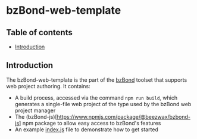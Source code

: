 # bzBond-web-template

## Table of contents

- [Introduction](#introduction)

## Introduction

The bzBond-web-template is the part of the [bzBond](/) toolset that supports web project authoring. It contains:
- A build process, accessed via the command `npm run build`, which generates a single-file web project of the type used by the bzBond web project manager
- The (bzBond-js)[https://www.npmjs.com/package/@beezwax/bzbond-js] npm package to allow easy access to bzBond's features
- An example [index.js](src/js/index.js) file to demonstrate how to get started

